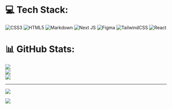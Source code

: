 # 💻 Tech Stack:
![CSS3](https://img.shields.io/badge/css3-%231572B6.svg?style=for-the-badge&logo=css3&logoColor=white) ![HTML5](https://img.shields.io/badge/html5-%23E34F26.svg?style=for-the-badge&logo=html5&logoColor=white) ![Markdown](https://img.shields.io/badge/markdown-%23000000.svg?style=for-the-badge&logo=markdown&logoColor=white) ![Next JS](https://img.shields.io/badge/Next-black?style=for-the-badge&logo=next.js&logoColor=white) 	![Figma](https://img.shields.io/badge/figma-%23F24E1E.svg?style=for-the-badge&logo=figma&logoColor=white) ![TailwindCSS](https://img.shields.io/badge/tailwindcss-%2338B2AC.svg?style=for-the-badge&logo=tailwind-css&logoColor=white) ![React](https://img.shields.io/badge/react-%2320232a.svg?style=for-the-badge&logo=react&logoColor=%2361DAFB)
# 📊 GitHub Stats:
![](https://github-readme-stats.vercel.app/api?username=vincuska&theme=dark&hide_border=false&include_all_commits=false&count_private=false)<br/>
![](https://github-readme-streak-stats.herokuapp.com/?user=vincuska&theme=dark&hide_border=false)<br/>
![](https://github-readme-stats.vercel.app/api/top-langs/?username=vincuska&theme=dark&hide_border=false&include_all_commits=false&count_private=false&layout=compact)

---
[![](https://visitcount.itsvg.in/api?id=vincuska&icon=0&color=0)](https://visitcount.itsvg.in)

[![](https://indify.co/widgets/live/button/eXhLSm5pyxvKj6QGfYDx)](https://www.buymeacoffee.com/vincu)
